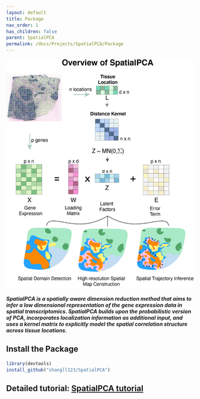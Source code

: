 ```yaml
---
layout: default
title: Package
nav_order: 1
has_children: false
parent: SpatialPCA
permalink: /docs/Projects/SpatialPCA/Package
---
```



<!--- [_config.yml]({{ site.baseurl }}/images/config.png)--->

<!--- <img src="https://latex.codecogs.com/svg.latex?\Large&space;x=\frac{-b\pm\sqrt{b^2-4ac}}{2a}" title="\Large x=\frac{-b\pm\sqrt{b^2-4ac}}{2a}" />--->

<!--- <img src="https://latex.codecogs.com/svg.latex?\sum&space;\bigcup_{1}^{n}\overleftarrow{abc}" title="\sum \bigcup_{1}^{n}\overleftarrow{abc}" /> --->

<!--- <img align="left" src="/images/CoCoNet_Figure/Figure1.tiff" alt="drawing" width="300"/> --->

<!---<img align="left" src="/images/coconetmain.tiff" alt="drawing" width="800"/>--->
<img align="top" src="/images/SpatialPCA_Figure1.png" alt="drawing" width="1200"/>

<!---![Example figure](https://raw.githubusercontent.com/shangll123/shangll123.github.io/master/images/Figure1.png)--->




##### **SpatialPCA** is a spatially aware dimension reduction method that aims to infer a low dimensional representation of the gene expression data in spatial transcriptomics. SpatialPCA builds upon the probabilistic version of PCA, incorporates localization information as additional input, and uses a kernel matrix to explicitly model the spatial correlation structure across tissue locations. 


## Install the Package

```r
library(devtools)
install_github("shangll123/SpatialPCA")
```

## Detailed tutorial: [SpatialPCA tutorial](http://lulushang.org/SpatialPCA.html)
